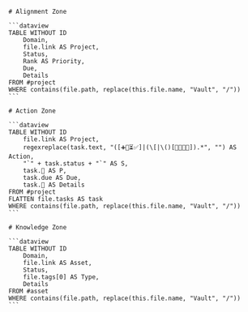 ````pack-source domain
# Alignment Zone

```dataview
TABLE WITHOUT ID
    Domain,
    file.link AS Project,
    Status,
    Rank AS Priority,
    Due,
    Details
FROM #project
WHERE contains(file.path, replace(this.file.name, "Vault", "/"))
```

# Action Zone

```dataview
TABLE WITHOUT ID
    file.link AS Project,
    regexreplace(task.text, "([➕📅⏳✅]|(\[|\()[🏅💬👤🔗]).*", "") AS Action,
    "`" + task.status + "`" AS S,
    task.🏅 AS P,
    task.due AS Due,
    task.🔗 AS Details
FROM #project
FLATTEN file.tasks AS task
WHERE contains(file.path, replace(this.file.name, "Vault", "/"))
```

# Knowledge Zone

```dataview
TABLE WITHOUT ID
    Domain,
    file.link AS Asset,
    Status,
    file.tags[0] AS Type,
    Details
FROM #asset
WHERE contains(file.path, replace(this.file.name, "Vault", "/"))
```
````